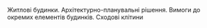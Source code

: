 Житлові будинки. Архітектурно-планувальні рішення. Вимоги до окремих елементів будинків. Сходові клітини